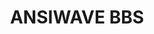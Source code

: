 ---
codehost: https://github.com/ansiwave/ansiwave
logohandle: ansiwavenet
sort: ansiwave
title: ANSIWAVE BBS
website: https://ansiwave.net/
---